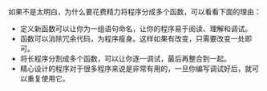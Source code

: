 如果不是太明白，为什么要花费精力将程序分成多个函数，可以看看下面的理由：
- 定义新函数可以让你为一组语句命名，让你的程序易于阅读、理解和调试。
- 函数可以消除冗余代码，为程序瘦身。这样如果有改变，只需要改变一处即可。
- 将长程序分割成多个函数，可以让你逐一调试，最后再整合到一起。
- 精心设计的程序对于很多程序来说是非常有用的，一旦你编写调试好后，就可以重复使用它。


